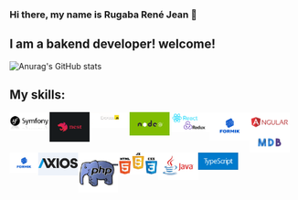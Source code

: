 ### Hi there, my name is Rugaba René Jean 👋

## I am a bakend developer! welcome!

![Anurag's GitHub stats](https://github-readme-stats.vercel.app/api?username=ReneRugaba&theme=calm&show_icons=true)

## My skills:
<img align="left" width="70px" src="https://github.com/ReneRugaba/ReneRugaba/blob/main/img/SYMF.jpg"/>
<img align="left" width="70px" src="https://github.com/ReneRugaba/ReneRugaba/blob/main/img/nest.png"/>
<img align="left" width="70px" src="https://github.com/ReneRugaba/ReneRugaba/blob/main/img/express.png"/>
<img align="left" width="70px" src="https://github.com/ReneRugaba/ReneRugaba/blob/main/img/0%20T6tdupZFishq1o5t.png"/>
<img align="left" width="70px" src="https://github.com/ReneRugaba/ReneRugaba/blob/main/img/REACT.png"/>
<img align="left" width="70px" src="https://github.com/ReneRugaba/ReneRugaba/blob/main/img/Formik-1.png"/>
<img align="left" width="70px" src="https://github.com/ReneRugaba/ReneRugaba/blob/main/img/ANGULAR.png"/>
<img align="left" width="70px" src="https://github.com/ReneRugaba/ReneRugaba/blob/main/img/MDB.jpg"/>
<img align="left" width="50px" src="https://github.com/ReneRugaba/ReneRugaba/blob/main/img/Formik-1.png"/>
<img align="left" width="70px" src="https://github.com/ReneRugaba/ReneRugaba/blob/main/img/axios1.png"/>


<img align="left" width="70px" src="https://github.com/ReneRugaba/ReneRugaba/blob/main/img/astuces-php1.jpg"/>
<img align="left" width="70px" src="https://github.com/ReneRugaba/ReneRugaba/blob/main/img/html-css-js.jpg"/>
<img align="left" width="70px" src="https://github.com/ReneRugaba/ReneRugaba/blob/main/img/java-logo.jpg"/>
<img align="left" width="70px" src="https://github.com/ReneRugaba/ReneRugaba/blob/main/img/typescript.png"/>

